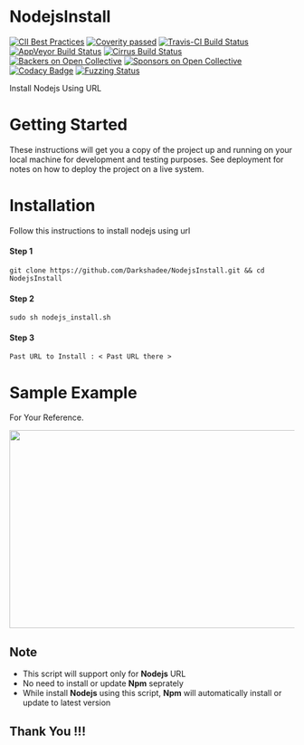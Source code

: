 # NodejsInstall

[![CII Best Practices](https://bestpractices.coreinfrastructure.org/projects/63/badge)](https://bestpractices.coreinfrastructure.org/projects/63)
[![Coverity passed](https://scan.coverity.com/projects/curl/badge.svg)](https://scan.coverity.com/projects/curl)
[![Travis-CI Build Status](https://travis-ci.org/curl/curl.svg?branch=master)](https://travis-ci.org/curl/curl)
[![AppVeyor Build Status](https://ci.appveyor.com/api/projects/status/l1vv31029huhf4g4?svg=true)](https://ci.appveyor.com/project/curlorg/curl)
[![Cirrus Build Status](https://api.cirrus-ci.com/github/curl/curl.svg?branch=master)](https://cirrus-ci.com/github/curl/curl)
[![Backers on Open Collective](https://opencollective.com/curl/backers/badge.svg)](#backers)
[![Sponsors on Open Collective](https://opencollective.com/curl/sponsors/badge.svg)](#sponsors)
[![Codacy Badge](https://api.codacy.com/project/badge/Grade/d11483a0cc5c4ebd9da4ff9f7cd56690)](https://www.codacy.com/app/curl/curl?utm_source=github.com&amp;utm_medium=referral&amp;utm_content=curl/curl&amp;utm_campaign=Badge_Grade)
[![Fuzzing Status](https://oss-fuzz-build-logs.storage.googleapis.com/badges/curl.svg)](https://bugs.chromium.org/p/oss-fuzz/issues/list?sort=-opened&can=1&q=proj:curl)


Install Nodejs Using URL

# Getting Started

These instructions will get you a copy of the project up and running on your local machine for development and testing purposes. See deployment for notes on how to deploy the project on a live system.

# Installation

Follow this instructions to install nodejs using url

#### Step 1

```
git clone https://github.com/Darkshadee/NodejsInstall.git && cd NodejsInstall
```
#### Step 2

```
sudo sh nodejs_install.sh
```

#### Step 3

```
Past URL to Install : < Past URL there >
```

# Sample Example

For Your Reference.

<img src="http://g.recordit.co/3loZeIQKIq.gif" width="625" height="350" />

## Note

* This script will support only for **Nodejs** URL
* No need to install or update **Npm** seprately
* While install **Nodejs** using this script, **Npm** will automatically install or update to latest version


## Thank You !!!




